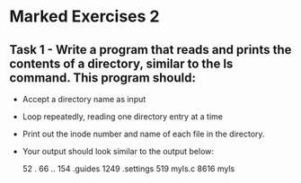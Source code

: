 # Marked Exercises 2

## Task 1  - Write a program that reads and prints the contents of a directory, similar to the ls command. This program should:

- Accept a directory name as input
- Loop repeatedly, reading one directory entry at a time
- Print out the inode number and name of each file in the directory.
- Your output should look similar to the output below:

	52 .
	66 ..
	154 .guides
	1249 .settings
	519 myls.c
	8616 myls